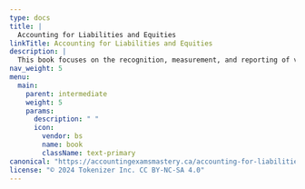 ```yaml
---
type: docs
title: |
  Accounting for Liabilities and Equities
linkTitle: Accounting for Liabilities and Equities
description: |
  This book focuses on the recognition, measurement, and reporting of various liabilities and equity instruments. It covers topics like long-term debt, leases, pensions, shareholders' equity, and investments, providing detailed explanations and practical examples.
nav_weight: 5
menu:
  main:
    parent: intermediate
    weight: 5
    params:
      description: " "
      icon:
        vendor: bs
        name: book
        className: text-primary
canonical: "https://accountingexamsmastery.ca/accounting-for-liabilities-and-equities"
license: "© 2024 Tokenizer Inc. CC BY-NC-SA 4.0"
---
```

